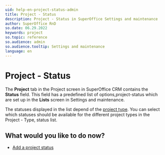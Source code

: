 ```yaml
---
uid: help-en-project-status-admin
title: Project - Status
description: Project - Status in SuperOffice Settings and maintenance
author: SuperOffice RnD
so.date: 06.29.2022
keywords: project
so.topic: reference
so.audience: admin
so.audience.tooltip: Settings and maintenance
language: en
---
```


# Project - Status

The **Project** tab in the Project screen in SuperOffice CRM contains the **Status** field. This field has a predefined list of options,project-status which are set up in the **Lists** screen in Settings and maintenance.

The statuses displayed in the list depend of the [project type][1]. You can select which statuses should be available for the different project types in the Project - Type, status list.

## What would you like to do now?

* [Add a project status][2]

<!-- Referenced links -->
[1]: project-type-admin.md
[2]: ../../../admin/lists/learn/project-status.md

<!-- Referenced images -->
